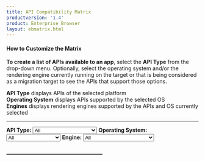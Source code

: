 ```yaml
---
title: API Compatibility Matrix
productversion: '1.4'
product: Enterprise Browser
layout: ebmatrix.html
---
```


#### How to Customize the Matrix
**To create a list of APIs available to an app**, select the **API Type** from the drop-down menu. Optionally, select the operating system and/or the rendering engine currently running on the target or that is being considered as a migration target to see the APIs that support those options. 

**API Type** displays APIs of the selected platform<br>
**Operating System** displays APIs supported by the selected OS<br>
**Engines** displays rendering engines supported by the APIs and OS currently selected 

-----

<div>
	<B>API Type:</B>
	<select id="sel_api_type" onChange="listAPI();">
		<option value="all">All</option>
		<option value="ebapi">Enterprise Browser APIs</option>
		<option value="pb3xapi">PocketBrowser 3.x APIs</option>
		<option value="re2xapi">RhoElements 2.x APIs</option>
	</select>
	<B>Operating System:</B>
	<select id="sel_platform_type" onChange="listAPI();">
		<option value="all">All</option>
		<option value="plat_android">Android</option>
		<option value="plat_wmce">Windows Mobile/CE</option>
	</select>
	<B>Engine:</B>
	<select id="sel_engine_type" onChange="listAPI();">
		<option value="all">All</option>
		<option value="eng_android">Android Stock Webkit</option>
		<option value="eng_ie_wmce">Internet Explorer</option>
		<option value="eng_webkit_wmce">Windows Mobile/CE Webkit</option>
	</select>
	<br><br><table id='tableapilist'></table>
</div>
<style>
		table, th, td {
			border: 1px solid black;
		    border-collapse: collapse;
		}
		th {
		    height: 70px;
		    background-color: #eeeeee;
		    color: black;
		    text-align: center;
		}
		td {
			height: 60px;
			text-align: center;
		}
		table{
			width: 50%
		}
		tr:hover {
			background-color: #eeeeee
		}
</style>
<script type="text/javascript">
		var matrix=[
			{	"apitype":"EnterpriseBrowser API",	"apiname":"<a target='_blank' href='../../api/re2x/apd'>APD	</a>","platform_wmce":"WM/CE",	"platform_android":"Android",	"engine_ie_wmce":"",	"engine_webkit_wmce":"WM/CE Webkit",	"engine_android":"Android Stock Webkit"	},
			{	"apitype":"EnterpriseBrowser API",	"apiname":"<a target='_blank' href='../../api/Application'>Application	</a>","platform_wmce":"WM/CE",	"platform_android":"Android",	"engine_ie_wmce":"",	"engine_webkit_wmce":"WM/CE Webkit",	"engine_android":"Android Stock Webkit"	},
			{	"apitype":"EnterpriseBrowser API",	"apiname":"<a target='_blank' href='../../api/audiocapture'>AudioCapture	</a>","platform_wmce":"WM/CE",	"platform_android":"Android",	"engine_ie_wmce":"",	"engine_webkit_wmce":"WM/CE Webkit",	"engine_android":"Android Stock Webkit"	},
			{	"apitype":"EnterpriseBrowser API",	"apiname":"<a target='_blank' href='../../api/barcode'>Barcode	</a>","platform_wmce":"WM/CE",	"platform_android":"Android",	"engine_ie_wmce":"",	"engine_webkit_wmce":"WM/CE Webkit",	"engine_android":"Android Stock Webkit"	},
			{	"apitype":"EnterpriseBrowser API",	"apiname":"<a target='_blank' href='../../api/battery'>Battery	</a>","platform_wmce":"WM/CE",	"platform_android":"Android",	"engine_ie_wmce":"",	"engine_webkit_wmce":"WM/CE Webkit",	"engine_android":"Android Stock Webkit"	},
			{	"apitype":"EnterpriseBrowser API",	"apiname":"<a target='_blank' href='../../api/camera'>Camera	</a>","platform_wmce":"WM/CE",	"platform_android":"Android",	"engine_ie_wmce":"",	"engine_webkit_wmce":"WM/CE Webkit",	"engine_android":"Android Stock Webkit"	},
			{	"apitype":"EnterpriseBrowser API",	"apiname":"<a target='_blank' href='../../api/cardreader'>CardReader	</a>","platform_wmce":"WM/CE",	"platform_android":"Android",	"engine_ie_wmce":"",	"engine_webkit_wmce":"WM/CE Webkit",	"engine_android":"Android Stock Webkit"	},
			{	"apitype":"EnterpriseBrowser API",	"apiname":"<a target='_blank' href='../../api/Database'>Database	</a>","platform_wmce":"WM/CE",	"platform_android":"Android",	"engine_ie_wmce":"",	"engine_webkit_wmce":"WM/CE Webkit",	"engine_android":"Android Stock Webkit"	},
			{	"apitype":"EnterpriseBrowser API",	"apiname":"<a target='_blank' href='../../api/device'>Device	</a>","platform_wmce":"WM/CE",	"platform_android":"Android",	"engine_ie_wmce":"",	"engine_webkit_wmce":"WM/CE Webkit",	"engine_android":"Android Stock Webkit"	},
			{	"apitype":"EnterpriseBrowser API",	"apiname":"<a target='_blank' href='../../api/EzNFC'>EzNFC	</a>","platform_wmce":"",	"platform_android":"Android",	"engine_ie_wmce":"",	"engine_webkit_wmce":"",	"engine_android":"Android Stock Webkit"	},
			{	"apitype":"EnterpriseBrowser API",	"apiname":"<a target='_blank' href='../../api/File'>File	</a>","platform_wmce":"WM/CE",	"platform_android":"Android",	"engine_ie_wmce":"",	"engine_webkit_wmce":"WM/CE Webkit",	"engine_android":"Android Stock Webkit"	},
			{	"apitype":"EnterpriseBrowser API",	"apiname":"<a target='_blank' href='../../api/Intent'>Intent	</a>","platform_wmce":"WM/CE",	"platform_android":"Android",	"engine_ie_wmce":"",	"engine_webkit_wmce":"WM/CE Webkit",	"engine_android":"Android Stock Webkit"	},
			{	"apitype":"EnterpriseBrowser API",	"apiname":"<a target='_blank' href='../../api/keycapture'>KeyCapture	</a>","platform_wmce":"WM/CE",	"platform_android":"Android",	"engine_ie_wmce":"",	"engine_webkit_wmce":"WM/CE Webkit",	"engine_android":"Android Stock Webkit"	},
			{	"apitype":"EnterpriseBrowser API",	"apiname":"<a target='_blank' href='../../api/keystate'>KeyState	</a>","platform_wmce":"WM/CE",	"platform_android":"",	"engine_ie_wmce":"",	"engine_webkit_wmce":"WM/CE Webkit",	"engine_android":""	},
			{	"apitype":"EnterpriseBrowser API",	"apiname":"<a target='_blank' href='../../api/Log'>Log	</a>","platform_wmce":"WM/CE",	"platform_android":"Android",	"engine_ie_wmce":"",	"engine_webkit_wmce":"WM/CE Webkit",	"engine_android":"Android Stock Webkit"	},
			{	"apitype":"EnterpriseBrowser API",	"apiname":"<a target='_blank' href='../../api/mediaplayer'>MediaPlayer	</a>","platform_wmce":"WM/CE",	"platform_android":"Android",	"engine_ie_wmce":"",	"engine_webkit_wmce":"WM/CE Webkit",	"engine_android":"Android Stock Webkit"	},
			{	"apitype":"EnterpriseBrowser API",	"apiname":"<a target='_blank' href='../../api/NativeMenubar'>NativeMenubar	</a>","platform_wmce":"WM/CE",	"platform_android":"",	"engine_ie_wmce":"",	"engine_webkit_wmce":"WM/CE Webkit",	"engine_android":""	},
			{	"apitype":"EnterpriseBrowser API",	"apiname":"<a target='_blank' href='../../api/NativeTabbar'>NativeTabbar	</a>","platform_wmce":"WM/CE",	"platform_android":"Android",	"engine_ie_wmce":"",	"engine_webkit_wmce":"WM/CE Webkit",	"engine_android":"Android Stock Webkit"	},
			{	"apitype":"EnterpriseBrowser API",	"apiname":"<a target='_blank' href='../../api/NativeToolbar'>NativeToolbar	</a>","platform_wmce":"WM/CE",	"platform_android":"Android",	"engine_ie_wmce":"",	"engine_webkit_wmce":"WM/CE Webkit",	"engine_android":"Android Stock Webkit"	},
			{	"apitype":"EnterpriseBrowser API",	"apiname":"<a target='_blank' href='../../api/Network'>Network	</a>","platform_wmce":"WM/CE",	"platform_android":"Android",	"engine_ie_wmce":"",	"engine_webkit_wmce":"WM/CE Webkit",	"engine_android":"Android Stock Webkit"	},
			{	"apitype":"EnterpriseBrowser API",	"apiname":"<a target='_blank' href='../../api/Notification'>Notification	</a>","platform_wmce":"WM/CE",	"platform_android":"Android",	"engine_ie_wmce":"",	"engine_webkit_wmce":"WM/CE Webkit",	"engine_android":"Android Stock Webkit"	},
			{	"apitype":"EnterpriseBrowser API",	"apiname":"<a target='_blank' href='../../api/printing'>Printer	</a>","platform_wmce":"WM/CE",	"platform_android":"Android",	"engine_ie_wmce":"",	"engine_webkit_wmce":"WM/CE Webkit",	"engine_android":"Android Stock Webkit"	},
			{	"apitype":"EnterpriseBrowser API",	"apiname":"<a target='_blank' href='../../api/printingzebra'>PrinterZebra	</a>","platform_wmce":"WM/CE",	"platform_android":"Android",	"engine_ie_wmce":"",	"engine_webkit_wmce":"WM/CE Webkit",	"engine_android":"Android Stock Webkit"	},
			{	"apitype":"EnterpriseBrowser API",	"apiname":"<a target='_blank' href='../../api/screenorientation'>ScreenOrientation	</a>","platform_wmce":"WM/CE",	"platform_android":"Android",	"engine_ie_wmce":"",	"engine_webkit_wmce":"WM/CE Webkit",	"engine_android":"Android Stock Webkit"	},
			{	"apitype":"EnterpriseBrowser API",	"apiname":"<a target='_blank' href='../../api/sensor'>Sensor	</a>","platform_wmce":"WM/CE",	"platform_android":"Android",	"engine_ie_wmce":"",	"engine_webkit_wmce":"WM/CE Webkit",	"engine_android":"Android Stock Webkit"	},
			{	"apitype":"EnterpriseBrowser API",	"apiname":"<a target='_blank' href='../../api/settingsButton'>SettingsButton	</a>","platform_wmce":"WM/CE",	"platform_android":"Android",	"engine_ie_wmce":"",	"engine_webkit_wmce":"WM/CE Webkit",	"engine_android":"Android Stock Webkit"	},
			{	"apitype":"EnterpriseBrowser API",	"apiname":"<a target='_blank' href='../../api/signalindicators'>SignalIndicators	</a>","platform_wmce":"WM/CE",	"platform_android":"Android",	"engine_ie_wmce":"",	"engine_webkit_wmce":"WM/CE Webkit",	"engine_android":"Android Stock Webkit"	},
			{	"apitype":"EnterpriseBrowser API",	"apiname":"<a target='_blank' href='../../api/signature'>Signature	</a>","platform_wmce":"WM/CE",	"platform_android":"Android",	"engine_ie_wmce":"",	"engine_webkit_wmce":"WM/CE Webkit",	"engine_android":"Android Stock Webkit"	},
			{	"apitype":"EnterpriseBrowser API",	"apiname":"<a target='_blank' href='../../api/Sip'>SIP	</a>","platform_wmce":"",	"platform_android":"Android",	"engine_ie_wmce":"",	"engine_webkit_wmce":"",	"engine_android":"Android Stock Webkit"	},
			{	"apitype":"EnterpriseBrowser API",	"apiname":"<a target='_blank' href='../../api/smartcradle'>SmartCradle	</a>","platform_wmce":"WM/CE",	"platform_android":"Android",	"engine_ie_wmce":"",	"engine_webkit_wmce":"WM/CE Webkit",	"engine_android":"Android Stock Webkit"	},
			{	"apitype":"EnterpriseBrowser API",	"apiname":"<a target='_blank' href='../../api/system'>System	</a>","platform_wmce":"WM/CE",	"platform_android":"Android",	"engine_ie_wmce":"",	"engine_webkit_wmce":"WM/CE Webkit",	"engine_android":"Android Stock Webkit"	},
			{	"apitype":"EnterpriseBrowser API",	"apiname":"<a target='_blank' href='../../api/Timer'>Timer	</a>","platform_wmce":"WM/CE",	"platform_android":"Android",	"engine_ie_wmce":"",	"engine_webkit_wmce":"WM/CE Webkit",	"engine_android":"Android Stock Webkit"	},
			{	"apitype":"EnterpriseBrowser API",	"apiname":"<a target='_blank' href='../../api/webview'>Webview	</a>","platform_wmce":"WM/CE",	"platform_android":"Android",	"engine_ie_wmce":"",	"engine_webkit_wmce":"WM/CE Webkit",	"engine_android":"Android Stock Webkit"	},
			{	"apitype":"RhoElements 2.X API",	"apiname":"<a target='_blank' href='../../api/re2x/addressbar'>AddressBar	</a>","platform_wmce":"WM/CE",	"platform_android":"Android",	"engine_ie_wmce":"",	"engine_webkit_wmce":"WM/CE Webkit",	"engine_android":"Android Stock Webkit"	},
			{	"apitype":"RhoElements 2.X API",	"apiname":"<a target='_blank' href='../../api/re2x/airbeam'>Airbeam	</a>","platform_wmce":"WM/CE",	"platform_android":"",	"engine_ie_wmce":"",	"engine_webkit_wmce":"WM/CE Webkit",	"engine_android":""	},
			{	"apitype":"RhoElements 2.X API",	"apiname":"<a target='_blank' href='../../api/re2x/alarm'>Alarm	</a>","platform_wmce":"WM/CE",	"platform_android":"Android",	"engine_ie_wmce":"",	"engine_webkit_wmce":"WM/CE Webkit",	"engine_android":"Android Stock Webkit"	},
			{	"apitype":"RhoElements 2.X API",	"apiname":"<a target='_blank' href='../../api/re2x/apd'>APD	</a>","platform_wmce":"WM/CE",	"platform_android":"Android",	"engine_ie_wmce":"",	"engine_webkit_wmce":"WM/CE Webkit",	"engine_android":"Android Stock Webkit"	},
			{	"apitype":"RhoElements 2.X API",	"apiname":"<a target='_blank' href='../../api/re2x/application'>Application	</a>","platform_wmce":"WM/CE",	"platform_android":"Android",	"engine_ie_wmce":"",	"engine_webkit_wmce":"WM/CE Webkit",	"engine_android":"Android Stock Webkit"	},
			{	"apitype":"RhoElements 2.X API",	"apiname":"<a target='_blank' href='../../api/re2x/AudioCapture'>AudioCapture	</a>","platform_wmce":"WM/CE",	"platform_android":"Android",	"engine_ie_wmce":"",	"engine_webkit_wmce":"WM/CE Webkit",	"engine_android":"Android Stock Webkit"	},
			{	"apitype":"RhoElements 2.X API",	"apiname":"<a target='_blank' href='../../api/re2x/backbutton'>BackButton	</a>","platform_wmce":"WM/CE",	"platform_android":"Android",	"engine_ie_wmce":"",	"engine_webkit_wmce":"WM/CE Webkit",	"engine_android":"Android Stock Webkit"	},
			{	"apitype":"RhoElements 2.X API",	"apiname":"<a target='_blank' href='../../api/re2x/backlight'>Backlight	</a>","platform_wmce":"WM/CE",	"platform_android":"Android",	"engine_ie_wmce":"",	"engine_webkit_wmce":"WM/CE Webkit",	"engine_android":"Android Stock Webkit"	},
			{	"apitype":"RhoElements 2.X API",	"apiname":"<a target='_blank' href='../../api/re2x/battery'>Battery	</a>","platform_wmce":"WM/CE",	"platform_android":"Android",	"engine_ie_wmce":"",	"engine_webkit_wmce":"WM/CE Webkit",	"engine_android":"Android Stock Webkit"	},
			{	"apitype":"RhoElements 2.X API",	"apiname":"<a target='_blank' href='../../api/re2x/bottomcommandarea'>BottomCommandArea	</a>","platform_wmce":"WM/CE",	"platform_android":"",	"engine_ie_wmce":"",	"engine_webkit_wmce":"WM/CE Webkit",	"engine_android":""	},
			{	"apitype":"RhoElements 2.X API",	"apiname":"<a target='_blank' href='../../api/re2x/cardreader'>CardReader	</a>","platform_wmce":"WM/CE",	"platform_android":"Android",	"engine_ie_wmce":"",	"engine_webkit_wmce":"WM/CE Webkit",	"engine_android":"Android Stock Webkit"	},
			{	"apitype":"RhoElements 2.X API",	"apiname":"<a target='_blank' href='../../api/re2x/comm'>Comm	</a>","platform_wmce":"WM/CE",	"platform_android":"",	"engine_ie_wmce":"",	"engine_webkit_wmce":"WM/CE Webkit",	"engine_android":""	},
			{	"apitype":"RhoElements 2.X API",	"apiname":"<a target='_blank' href='../../api/re2x/toc_decoders'>Decoders	</a>","platform_wmce":"WM/CE",	"platform_android":"Android",	"engine_ie_wmce":"",	"engine_webkit_wmce":"WM/CE Webkit",	"engine_android":"Android Stock Webkit"	},
			{	"apitype":"RhoElements 2.X API",	"apiname":"<a target='_blank' href='../../api/re2x/device'>Device	</a>","platform_wmce":"WM/CE",	"platform_android":"Android",	"engine_ie_wmce":"",	"engine_webkit_wmce":"WM/CE Webkit",	"engine_android":"Android Stock Webkit"	},
			{	"apitype":"RhoElements 2.X API",	"apiname":"<a target='_blank' href='../../api/re2x/EMMLProfile'>EMML Profile	</a>","platform_wmce":"WM/CE",	"platform_android":"Android",	"engine_ie_wmce":"",	"engine_webkit_wmce":"WM/CE Webkit",	"engine_android":"Android Stock Webkit"	},
			{	"apitype":"RhoElements 2.X API",	"apiname":"<a target='_blank' href='../../api/re2x/FileTransfer'>FileTransfer	</a>","platform_wmce":"WM/CE",	"platform_android":"Android",	"engine_ie_wmce":"",	"engine_webkit_wmce":"WM/CE Webkit",	"engine_android":"Android Stock Webkit"	},
			{	"apitype":"RhoElements 2.X API",	"apiname":"<a target='_blank' href='../../api/re2x/forwardbutton'>ForwardButton	</a>","platform_wmce":"WM/CE",	"platform_android":"Android",	"engine_ie_wmce":"",	"engine_webkit_wmce":"WM/CE Webkit",	"engine_android":"Android Stock Webkit"	},
			{	"apitype":"RhoElements 2.X API",	"apiname":"<a target='_blank' href='../../api/re2x/generic'>Generic	</a>","platform_wmce":"WM/CE",	"platform_android":"Android",	"engine_ie_wmce":"",	"engine_webkit_wmce":"WM/CE Webkit",	"engine_android":"Android Stock Webkit"	},
			{	"apitype":"RhoElements 2.X API",	"apiname":"<a target='_blank' href='../../api/re2x/Gesture'>Gesture	</a>","platform_wmce":"WM/CE",	"platform_android":"Android",	"engine_ie_wmce":"",	"engine_webkit_wmce":"WM/CE Webkit",	"engine_android":"Android Stock Webkit"	},
			{	"apitype":"RhoElements 2.X API",	"apiname":"<a target='_blank' href='../../api/re2x/gobutton'>GoButton	</a>","platform_wmce":"WM/CE",	"platform_android":"Android",	"engine_ie_wmce":"",	"engine_webkit_wmce":"WM/CE Webkit",	"engine_android":"Android Stock Webkit"	},
			{	"apitype":"RhoElements 2.X API",	"apiname":"<a target='_blank' href='../../api/re2x/History'>History	</a>","platform_wmce":"WM/CE",	"platform_android":"Android",	"engine_ie_wmce":"",	"engine_webkit_wmce":"WM/CE Webkit",	"engine_android":"Android Stock Webkit"	},
			{	"apitype":"RhoElements 2.X API",	"apiname":"<a target='_blank' href='../../api/re2x/HomeButton'>HomeButton	</a>","platform_wmce":"WM/CE",	"platform_android":"Android",	"engine_ie_wmce":"",	"engine_webkit_wmce":"WM/CE Webkit",	"engine_android":"Android Stock Webkit"	},
			{	"apitype":"RhoElements 2.X API",	"apiname":"<a target='_blank' href='../../api/re2x/hourglass'>Hourglass	</a>","platform_wmce":"WM/CE",	"platform_android":"Android",	"engine_ie_wmce":"",	"engine_webkit_wmce":"WM/CE Webkit",	"engine_android":"Android Stock Webkit"	},
			{	"apitype":"RhoElements 2.X API",	"apiname":"<a target='_blank' href='../../api/re2x/imager'>Imager	</a>","platform_wmce":"WM/CE",	"platform_android":"Android",	"engine_ie_wmce":"",	"engine_webkit_wmce":"WM/CE Webkit",	"engine_android":"Android Stock Webkit"	},
			{	"apitype":"RhoElements 2.X API",	"apiname":"<a target='_blank' href='../../api/re2x/keycapture'>KeyCapture	</a>","platform_wmce":"WM/CE",	"platform_android":"Android",	"engine_ie_wmce":"",	"engine_webkit_wmce":"WM/CE Webkit",	"engine_android":"Android Stock Webkit"	},
			{	"apitype":"RhoElements 2.X API",	"apiname":"<a target='_blank' href='../../api/re2x/Keylight'>KeyLight	</a>","platform_wmce":"WM/CE",	"platform_android":"",	"engine_ie_wmce":"",	"engine_webkit_wmce":"WM/CE Webkit",	"engine_android":""	},
			{	"apitype":"RhoElements 2.X API",	"apiname":"<a target='_blank' href='../../api/re2x/keystate'>KeyState	</a>","platform_wmce":"WM/CE",	"platform_android":"",	"engine_ie_wmce":"",	"engine_webkit_wmce":"WM/CE Webkit",	"engine_android":""	},
			{	"apitype":"RhoElements 2.X API",	"apiname":"<a target='_blank' href='../../api/re2x/mediaPlayer'>MediaPlayer	</a>","platform_wmce":"WM/CE",	"platform_android":"Android",	"engine_ie_wmce":"",	"engine_webkit_wmce":"WM/CE Webkit",	"engine_android":"Android Stock Webkit"	},
			{	"apitype":"RhoElements 2.X API",	"apiname":"<a target='_blank' href='../../api/re2x/memory'>Memory	</a>","platform_wmce":"WM/CE",	"platform_android":"",	"engine_ie_wmce":"",	"engine_webkit_wmce":"WM/CE Webkit",	"engine_android":""	},
			{	"apitype":"RhoElements 2.X API",	"apiname":"<a target='_blank' href='../../api/re2x/minimizebutton'>MinimizeButton	</a>","platform_wmce":"WM/CE",	"platform_android":"Android",	"engine_ie_wmce":"",	"engine_webkit_wmce":"WM/CE Webkit",	"engine_android":"Android Stock Webkit"	},
			{	"apitype":"RhoElements 2.X API",	"apiname":"<a target='_blank' href='../../api/re2x/network'>Network	</a>","platform_wmce":"WM/CE",	"platform_android":"Android",	"engine_ie_wmce":"",	"engine_webkit_wmce":"WM/CE Webkit",	"engine_android":"Android Stock Webkit"	},
			{	"apitype":"RhoElements 2.X API",	"apiname":"<a target='_blank' href='../../api/re2x/notification'>Notification	</a>","platform_wmce":"WM/CE",	"platform_android":"Android",	"engine_ie_wmce":"",	"engine_webkit_wmce":"WM/CE Webkit",	"engine_android":"Android Stock Webkit"	},
			{	"apitype":"RhoElements 2.X API",	"apiname":"<a target='_blank' href='../../api/re2x/odax'>ODAX	</a>","platform_wmce":"WM/CE",	"platform_android":"",	"engine_ie_wmce":"",	"engine_webkit_wmce":"WM/CE Webkit",	"engine_android":""	},
			{	"apitype":"RhoElements 2.X API",	"apiname":"<a target='_blank' href='../../api/re2x/poweron'>PowerOn	</a>","platform_wmce":"WM/CE",	"platform_android":"",	"engine_ie_wmce":"",	"engine_webkit_wmce":"WM/CE Webkit",	"engine_android":""	},
			{	"apitype":"RhoElements 2.X API",	"apiname":"<a target='_blank' href='../../api/re2x/push'>Push	</a>","platform_wmce":"WM/CE",	"platform_android":"Android",	"engine_ie_wmce":"",	"engine_webkit_wmce":"WM/CE Webkit",	"engine_android":"Android Stock Webkit"	},
			{	"apitype":"RhoElements 2.X API",	"apiname":"<a target='_blank' href='../../api/re2x/quitbutton'>Quit Button	</a>","platform_wmce":"WM/CE",	"platform_android":"Android",	"engine_ie_wmce":"",	"engine_webkit_wmce":"WM/CE Webkit",	"engine_android":"Android Stock Webkit"	},
			{	"apitype":"RhoElements 2.X API",	"apiname":"<a target='_blank' href='../../api/re2x/RawSensor'>RawSensor	</a>","platform_wmce":"WM/CE",	"platform_android":"Android",	"engine_ie_wmce":"",	"engine_webkit_wmce":"WM/CE Webkit",	"engine_android":"Android Stock Webkit"	},
			{	"apitype":"RhoElements 2.X API",	"apiname":"<a target='_blank' href='../../api/re2x/reboot'>Reboot	</a>","platform_wmce":"WM/CE",	"platform_android":"",	"engine_ie_wmce":"",	"engine_webkit_wmce":"WM/CE Webkit",	"engine_android":""	},
			{	"apitype":"RhoElements 2.X API",	"apiname":"<a target='_blank' href='../../api/re2x/registry'>Registry	</a>","platform_wmce":"WM/CE",	"platform_android":"",	"engine_ie_wmce":"",	"engine_webkit_wmce":"WM/CE Webkit",	"engine_android":""	},
			{	"apitype":"RhoElements 2.X API",	"apiname":"<a target='_blank' href='../../api/re2x/reloadbutton'>Reload Button	</a>","platform_wmce":"WM/CE",	"platform_android":"Android",	"engine_ie_wmce":"",	"engine_webkit_wmce":"WM/CE Webkit",	"engine_android":"Android Stock Webkit"	},
			{	"apitype":"RhoElements 2.X API",	"apiname":"<a target='_blank' href='../../api/re2x/rfid'>RFID	</a>","platform_wmce":"WM/CE",	"platform_android":"",	"engine_ie_wmce":"",	"engine_webkit_wmce":"WM/CE Webkit",	"engine_android":""	},
			{	"apitype":"RhoElements 2.X API",	"apiname":"<a target='_blank' href='../../api/re2x/RSM'>RSM	</a>","platform_wmce":"WM/CE",	"platform_android":"",	"engine_ie_wmce":"",	"engine_webkit_wmce":"WM/CE Webkit",	"engine_android":""	},
			{	"apitype":"RhoElements 2.X API",	"apiname":"<a target='_blank' href='../../api/re2x/scanner'>Scanner	</a>","platform_wmce":"WM/CE",	"platform_android":"Android",	"engine_ie_wmce":"",	"engine_webkit_wmce":"WM/CE Webkit",	"engine_android":"Android Stock Webkit"	},
			{	"apitype":"RhoElements 2.X API",	"apiname":"<a target='_blank' href='../../api/re2x/screenorientation'>ScreenOrientation	</a>","platform_wmce":"WM/CE",	"platform_android":"Android",	"engine_ie_wmce":"",	"engine_webkit_wmce":"WM/CE Webkit",	"engine_android":"Android Stock Webkit"	},
			{	"apitype":"RhoElements 2.X API",	"apiname":"<a target='_blank' href='../../api/re2x/signal'>Signal	</a>","platform_wmce":"WM/CE",	"platform_android":"Android",	"engine_ie_wmce":"",	"engine_webkit_wmce":"WM/CE Webkit",	"engine_android":"Android Stock Webkit"	},
			{	"apitype":"RhoElements 2.X API",	"apiname":"<a target='_blank' href='../../api/re2x/SignatureCapture'>SignatureCapture	</a>","platform_wmce":"WM/CE",	"platform_android":"Android",	"engine_ie_wmce":"",	"engine_webkit_wmce":"WM/CE Webkit",	"engine_android":"Android Stock Webkit"	},
			{	"apitype":"RhoElements 2.X API",	"apiname":"<a target='_blank' href='../../api/re2x/sip'>SIP	</a>","platform_wmce":"WM/CE",	"platform_android":"",	"engine_ie_wmce":"",	"engine_webkit_wmce":"WM/CE Webkit",	"engine_android":""	},
			{	"apitype":"RhoElements 2.X API",	"apiname":"<a target='_blank' href='../../api/re2x/sipbutton'>SIPButton	</a>","platform_wmce":"WM/CE",	"platform_android":"Android",	"engine_ie_wmce":"",	"engine_webkit_wmce":"WM/CE Webkit",	"engine_android":"Android Stock Webkit"	},
			{	"apitype":"RhoElements 2.X API",	"apiname":"<a target='_blank' href='../../api/re2x/stopbutton'>StopButton	</a>","platform_wmce":"WM/CE",	"platform_android":"Android",	"engine_ie_wmce":"",	"engine_webkit_wmce":"WM/CE Webkit",	"engine_android":"Android Stock Webkit"	},
			{	"apitype":"RhoElements 2.X API",	"apiname":"<a target='_blank' href='../../api/re2x/stylus'>Stylus	</a>","platform_wmce":"WM/CE",	"platform_android":"Android",	"engine_ie_wmce":"",	"engine_webkit_wmce":"WM/CE Webkit",	"engine_android":"Android Stock Webkit"	},
			{	"apitype":"RhoElements 2.X API",	"apiname":"<a target='_blank' href='../../api/re2x/systemTime'>SystemTime	</a>","platform_wmce":"WM/CE",	"platform_android":"",	"engine_ie_wmce":"",	"engine_webkit_wmce":"WM/CE Webkit",	"engine_android":""	},
			{	"apitype":"RhoElements 2.X API",	"apiname":"<a target='_blank' href='../../api/re2x/timer'>Timer	</a>","platform_wmce":"WM/CE",	"platform_android":"Android",	"engine_ie_wmce":"",	"engine_webkit_wmce":"WM/CE Webkit",	"engine_android":"Android Stock Webkit"	},
			{	"apitype":"RhoElements 2.X API",	"apiname":"<a target='_blank' href='../../api/re2x/topcommandarea'>TopCommandArea	</a>","platform_wmce":"WM/CE",	"platform_android":"",	"engine_ie_wmce":"",	"engine_webkit_wmce":"WM/CE Webkit",	"engine_android":""	},
			{	"apitype":"RhoElements 2.X API",	"apiname":"<a target='_blank' href='../../api/re2x/VideoCapture'>VideoCapture	</a>","platform_wmce":"WM/CE",	"platform_android":"Android",	"engine_ie_wmce":"",	"engine_webkit_wmce":"WM/CE Webkit",	"engine_android":"Android Stock Webkit"	},
			{	"apitype":"RhoElements 2.X API",	"apiname":"<a target='_blank' href='../../api/re2x/volume'>Volume	</a>","platform_wmce":"WM/CE",	"platform_android":"Android",	"engine_ie_wmce":"",	"engine_webkit_wmce":"WM/CE Webkit",	"engine_android":"Android Stock Webkit"	},
			{	"apitype":"RhoElements 2.X API",	"apiname":"<a target='_blank' href='../../api/re2x/wake'>Wake	</a>","platform_wmce":"",	"platform_android":"Android",	"engine_ie_wmce":"",	"engine_webkit_wmce":"",	"engine_android":"Android Stock Webkit"	},
			{	"apitype":"RhoElements 2.X API",	"apiname":"<a target='_blank' href='../../api/re2x/zoom'>Zoom	</a>","platform_wmce":"WM/CE",	"platform_android":"Android",	"engine_ie_wmce":"",	"engine_webkit_wmce":"WM/CE Webkit",	"engine_android":"Android Stock Webkit"	},
			{	"apitype":"RhoElements 2.X API",	"apiname":"<a target='_blank' href='../../api/re2x/zoomTextButton'>ZoomTextButton	</a>","platform_wmce":"WM/CE",	"platform_android":"Android",	"engine_ie_wmce":"",	"engine_webkit_wmce":"WM/CE Webkit",	"engine_android":"Android Stock Webkit"	},
			{	"apitype":"PocketBrowser 3.X API",	"apiname":"<a target='_blank' href='../../api/pb3x/addressbar'>AddressBar	</a>","platform_wmce":"WM/CE",	"platform_android":"Android",	"engine_ie_wmce":"Internet Explorer",	"engine_webkit_wmce":"WM/CE Webkit",	"engine_android":"Android Stock Webkit"	},
			{	"apitype":"PocketBrowser 3.X API",	"apiname":"<a target='_blank' href='../../api/pb3x/toc_airbeam'>Airbeam Smart	</a>","platform_wmce":"WM/CE",	"platform_android":"",	"engine_ie_wmce":"Internet Explorer",	"engine_webkit_wmce":"WM/CE Webkit",	"engine_android":""	},
			{	"apitype":"PocketBrowser 3.X API",	"apiname":"<a target='_blank' href='../../api/pb3x/alarm'>Alarm	</a>","platform_wmce":"WM/CE",	"platform_android":"Android",	"engine_ie_wmce":"Internet Explorer",	"engine_webkit_wmce":"WM/CE Webkit",	"engine_android":"Android Stock Webkit"	},
			{	"apitype":"PocketBrowser 3.X API",	"apiname":"<a target='_blank' href='../../api/pb3x/toc_apd'>APD	</a>","platform_wmce":"WM/CE",	"platform_android":"Android",	"engine_ie_wmce":"Internet Explorer",	"engine_webkit_wmce":"WM/CE Webkit",	"engine_android":"Android Stock Webkit"	},
			{	"apitype":"PocketBrowser 3.X API",	"apiname":"<a target='_blank' href='../../api/pb3x/application'>Application	</a>","platform_wmce":"WM/CE",	"platform_android":"Android",	"engine_ie_wmce":"Internet Explorer",	"engine_webkit_wmce":"WM/CE Webkit",	"engine_android":"Android Stock Webkit"	},
			{	"apitype":"PocketBrowser 3.X API",	"apiname":"<a target='_blank' href='../../api/pb3x/backbutton'>BackButton	</a>","platform_wmce":"WM/CE",	"platform_android":"Android",	"engine_ie_wmce":"Internet Explorer",	"engine_webkit_wmce":"WM/CE Webkit",	"engine_android":"Android Stock Webkit"	},
			{	"apitype":"PocketBrowser 3.X API",	"apiname":"<a target='_blank' href='../../api/pb3x/backlight'>Backlight	</a>","platform_wmce":"WM/CE",	"platform_android":"Android",	"engine_ie_wmce":"Internet Explorer",	"engine_webkit_wmce":"WM/CE Webkit",	"engine_android":"Android Stock Webkit"	},
			{	"apitype":"PocketBrowser 3.X API",	"apiname":"<a target='_blank' href='../../api/pb3x/battery'>Battery	</a>","platform_wmce":"WM/CE",	"platform_android":"Android",	"engine_ie_wmce":"Internet Explorer",	"engine_webkit_wmce":"WM/CE Webkit",	"engine_android":"Android Stock Webkit"	},
			{	"apitype":"PocketBrowser 3.X API",	"apiname":"<a target='_blank' href='../../api/pb3x/bottomcommandarea'>BottomCommandArea	</a>","platform_wmce":"WM/CE",	"platform_android":"",	"engine_ie_wmce":"Internet Explorer",	"engine_webkit_wmce":"WM/CE Webkit",	"engine_android":""	},
			{	"apitype":"PocketBrowser 3.X API",	"apiname":"<a target='_blank' href='../../api/pb3x/cardreader'>CardReader	</a>","platform_wmce":"WM/CE",	"platform_android":"Android",	"engine_ie_wmce":"Internet Explorer",	"engine_webkit_wmce":"WM/CE Webkit",	"engine_android":"Android Stock Webkit"	},
			{	"apitype":"PocketBrowser 3.X API",	"apiname":"<a target='_blank' href='../../api/pb3x/comm'>Comm	</a>","platform_wmce":"WM/CE",	"platform_android":"",	"engine_ie_wmce":"Internet Explorer",	"engine_webkit_wmce":"WM/CE Webkit",	"engine_android":""	},
			{	"apitype":"PocketBrowser 3.X API",	"apiname":"<a target='_blank' href='../../api/pb3x/decoders'>Decoders	</a>","platform_wmce":"WM/CE",	"platform_android":"Android",	"engine_ie_wmce":"Internet Explorer",	"engine_webkit_wmce":"WM/CE Webkit",	"engine_android":"Android Stock Webkit"	},
			{	"apitype":"PocketBrowser 3.X API",	"apiname":"<a target='_blank' href='../../api/pb3x/device'>Device	</a>","platform_wmce":"WM/CE",	"platform_android":"",	"engine_ie_wmce":"Internet Explorer",	"engine_webkit_wmce":"WM/CE Webkit",	"engine_android":""	},
			{	"apitype":"PocketBrowser 3.X API",	"apiname":"<a target='_blank' href='../../api/pb3x/emmlprofile'>EMMLProfile	</a>","platform_wmce":"WM/CE",	"platform_android":"Android",	"engine_ie_wmce":"Internet Explorer",	"engine_webkit_wmce":"WM/CE Webkit",	"engine_android":"Android Stock Webkit"	},
			{	"apitype":"PocketBrowser 3.X API",	"apiname":"<a target='_blank' href='../../api/pb3x/filetransfer'>FileTransfer	</a>","platform_wmce":"WM/CE",	"platform_android":"Android",	"engine_ie_wmce":"Internet Explorer",	"engine_webkit_wmce":"WM/CE Webkit",	"engine_android":"Android Stock Webkit"	},
			{	"apitype":"PocketBrowser 3.X API",	"apiname":"<a target='_blank' href='../../api/pb3x/forwardbutton'>ForwardButton	</a>","platform_wmce":"WM/CE",	"platform_android":"Android",	"engine_ie_wmce":"Internet Explorer",	"engine_webkit_wmce":"WM/CE Webkit",	"engine_android":"Android Stock Webkit"	},
			{	"apitype":"PocketBrowser 3.X API",	"apiname":"<a target='_blank' href='../../api/pb3x/toc_generic'>Generic	</a>","platform_wmce":"WM/CE",	"platform_android":"Android",	"engine_ie_wmce":"Internet Explorer",	"engine_webkit_wmce":"WM/CE Webkit",	"engine_android":"Android Stock Webkit"	},
			{	"apitype":"PocketBrowser 3.X API",	"apiname":"<a target='_blank' href='../../api/pb3x/gesture'>Gesture	</a>","platform_wmce":"WM/CE",	"platform_android":"Android",	"engine_ie_wmce":"Internet Explorer",	"engine_webkit_wmce":"WM/CE Webkit",	"engine_android":"Android Stock Webkit"	},
			{	"apitype":"PocketBrowser 3.X API",	"apiname":"<a target='_blank' href='../../api/pb3x/gobutton'>GoButton	</a>","platform_wmce":"WM/CE",	"platform_android":"Android",	"engine_ie_wmce":"Internet Explorer",	"engine_webkit_wmce":"WM/CE Webkit",	"engine_android":"Android Stock Webkit"	},
			{	"apitype":"PocketBrowser 3.X API",	"apiname":"<a target='_blank' href='../../api/pb3x/historyback'>HistoryBack	</a>","platform_wmce":"WM/CE",	"platform_android":"Android",	"engine_ie_wmce":"Internet Explorer",	"engine_webkit_wmce":"WM/CE Webkit",	"engine_android":"Android Stock Webkit"	},
			{	"apitype":"PocketBrowser 3.X API",	"apiname":"<a target='_blank' href='../../api/pb3x/homebutton'>HomeButton	</a>","platform_wmce":"WM/CE",	"platform_android":"Android",	"engine_ie_wmce":"Internet Explorer",	"engine_webkit_wmce":"WM/CE Webkit",	"engine_android":"Android Stock Webkit"	},
			{	"apitype":"PocketBrowser 3.X API",	"apiname":"<a target='_blank' href='../../api/pb3x/hourglass'>Hourglass	</a>","platform_wmce":"WM/CE",	"platform_android":"Android",	"engine_ie_wmce":"Internet Explorer",	"engine_webkit_wmce":"WM/CE Webkit",	"engine_android":"Android Stock Webkit"	},
			{	"apitype":"PocketBrowser 3.X API",	"apiname":"<a target='_blank' href='../../api/pb3x/imager'>Imager	</a>","platform_wmce":"WM/CE",	"platform_android":"Android",	"engine_ie_wmce":"Internet Explorer",	"engine_webkit_wmce":"WM/CE Webkit",	"engine_android":"Android Stock Webkit"	},
			{	"apitype":"PocketBrowser 3.X API",	"apiname":"<a target='_blank' href='../../api/pb3x/keycapture'>KeyCapture	</a>","platform_wmce":"WM/CE",	"platform_android":"Android",	"engine_ie_wmce":"Internet Explorer",	"engine_webkit_wmce":"WM/CE Webkit",	"engine_android":"Android Stock Webkit"	},
			{	"apitype":"PocketBrowser 3.X API",	"apiname":"<a target='_blank' href='../../api/pb3x/keylight'>KeyLight	</a>","platform_wmce":"WM/CE",	"platform_android":"",	"engine_ie_wmce":"Internet Explorer",	"engine_webkit_wmce":"WM/CE Webkit",	"engine_android":""	},
			{	"apitype":"PocketBrowser 3.X API",	"apiname":"<a target='_blank' href='../../api/pb3x/keystate'>KeyState	</a>","platform_wmce":"WM/CE",	"platform_android":"",	"engine_ie_wmce":"Internet Explorer",	"engine_webkit_wmce":"WM/CE Webkit",	"engine_android":""	},
			{	"apitype":"PocketBrowser 3.X API",	"apiname":"<a target='_blank' href='../../api/pb3x/toc_microflash'>Microflash ActiveX Object	</a>","platform_wmce":"WM/CE",	"platform_android":"",	"engine_ie_wmce":"Internet Explorer",	"engine_webkit_wmce":"WM/CE Webkit",	"engine_android":""	},
			{	"apitype":"PocketBrowser 3.X API",	"apiname":"<a target='_blank' href='../../api/pb3x/minimizebutton'>MinimizeButton	</a>","platform_wmce":"WM/CE",	"platform_android":"Android",	"engine_ie_wmce":"Internet Explorer",	"engine_webkit_wmce":"WM/CE Webkit",	"engine_android":"Android Stock Webkit"	},
			{	"apitype":"PocketBrowser 3.X API",	"apiname":"<a target='_blank' href='../../api/pb3x/notification'>Notification	</a>","platform_wmce":"WM/CE",	"platform_android":"Android",	"engine_ie_wmce":"Internet Explorer",	"engine_webkit_wmce":"WM/CE Webkit",	"engine_android":"Android Stock Webkit"	},
			{	"apitype":"PocketBrowser 3.X API",	"apiname":"<a target='_blank' href='../../api/pb3x/toc_odax'>ODAX	</a>","platform_wmce":"WM/CE",	"platform_android":"",	"engine_ie_wmce":"Internet Explorer",	"engine_webkit_wmce":"WM/CE Webkit",	"engine_android":""	},
			{	"apitype":"PocketBrowser 3.X API",	"apiname":"<a target='_blank' href='../../api/pb3x/poweron'>PowerOn	</a>","platform_wmce":"WM/CE",	"platform_android":"",	"engine_ie_wmce":"Internet Explorer",	"engine_webkit_wmce":"WM/CE Webkit",	"engine_android":""	},
			{	"apitype":"PocketBrowser 3.X API",	"apiname":"<a target='_blank' href='../../api/pb3x/push'>Push	</a>","platform_wmce":"WM/CE",	"platform_android":"Android",	"engine_ie_wmce":"Internet Explorer",	"engine_webkit_wmce":"WM/CE Webkit",	"engine_android":"Android Stock Webkit"	},
			{	"apitype":"PocketBrowser 3.X API",	"apiname":"<a target='_blank' href='../../api/pb3x/quitbutton'>QuitButton	</a>","platform_wmce":"WM/CE",	"platform_android":"Android",	"engine_ie_wmce":"Internet Explorer",	"engine_webkit_wmce":"WM/CE Webkit",	"engine_android":"Android Stock Webkit"	},
			{	"apitype":"PocketBrowser 3.X API",	"apiname":"<a target='_blank' href='../../api/pb3x/reboot'>Reboot	</a>","platform_wmce":"WM/CE",	"platform_android":"",	"engine_ie_wmce":"Internet Explorer",	"engine_webkit_wmce":"WM/CE Webkit",	"engine_android":""	},
			{	"apitype":"PocketBrowser 3.X API",	"apiname":"<a target='_blank' href='../../api/pb3x/registry'>Registry	</a>","platform_wmce":"WM/CE",	"platform_android":"",	"engine_ie_wmce":"Internet Explorer",	"engine_webkit_wmce":"WM/CE Webkit",	"engine_android":""	},
			{	"apitype":"PocketBrowser 3.X API",	"apiname":"<a target='_blank' href='../../api/pb3x/reloadbutton'>ReloadButton	</a>","platform_wmce":"WM/CE",	"platform_android":"Android",	"engine_ie_wmce":"Internet Explorer",	"engine_webkit_wmce":"WM/CE Webkit",	"engine_android":"Android Stock Webkit"	},
			{	"apitype":"PocketBrowser 3.X API",	"apiname":"<a target='_blank' href='../../api/pb3x/rsm'>RSM	</a>","platform_wmce":"WM/CE",	"platform_android":"",	"engine_ie_wmce":"Internet Explorer",	"engine_webkit_wmce":"WM/CE Webkit",	"engine_android":""	},
			{	"apitype":"PocketBrowser 3.X API",	"apiname":"<a target='_blank' href='../../api/pb3x/scanner'>Scanner	</a>","platform_wmce":"WM/CE",	"platform_android":"Android",	"engine_ie_wmce":"Internet Explorer",	"engine_webkit_wmce":"WM/CE Webkit",	"engine_android":"Android Stock Webkit"	},
			{	"apitype":"PocketBrowser 3.X API",	"apiname":"<a target='_blank' href='../../api/pb3x/screenorientation'>ScreenOrientation	</a>","platform_wmce":"WM/CE",	"platform_android":"Android",	"engine_ie_wmce":"Internet Explorer",	"engine_webkit_wmce":"WM/CE Webkit",	"engine_android":"Android Stock Webkit"	},
			{	"apitype":"PocketBrowser 3.X API",	"apiname":"<a target='_blank' href='../../api/pb3x/signal'>Signal	</a>","platform_wmce":"WM/CE",	"platform_android":"Android",	"engine_ie_wmce":"Internet Explorer",	"engine_webkit_wmce":"WM/CE Webkit",	"engine_android":"Android Stock Webkit"	},
			{	"apitype":"PocketBrowser 3.X API",	"apiname":"<a target='_blank' href='../../api/pb3x/signaturecapture'>SignatureCapture	</a>","platform_wmce":"WM/CE",	"platform_android":"Android",	"engine_ie_wmce":"Internet Explorer",	"engine_webkit_wmce":"WM/CE Webkit",	"engine_android":"Android Stock Webkit"	},
			{	"apitype":"PocketBrowser 3.X API",	"apiname":"<a target='_blank' href='../../api/pb3x/sip'>SIP	</a>","platform_wmce":"WM/CE",	"platform_android":"",	"engine_ie_wmce":"Internet Explorer",	"engine_webkit_wmce":"WM/CE Webkit",	"engine_android":""	},
			{	"apitype":"PocketBrowser 3.X API",	"apiname":"<a target='_blank' href='../../api/pb3x/sipbutton'>SIPButton	</a>","platform_wmce":"WM/CE",	"platform_android":"Android",	"engine_ie_wmce":"Internet Explorer",	"engine_webkit_wmce":"WM/CE Webkit",	"engine_android":"Android Stock Webkit"	},
			{	"apitype":"PocketBrowser 3.X API",	"apiname":"<a target='_blank' href='../../api/pb3x/sntp'>SNTP	</a>","platform_wmce":"WM/CE",	"platform_android":"",	"engine_ie_wmce":"Internet Explorer",	"engine_webkit_wmce":"WM/CE Webkit",	"engine_android":""	},
			{	"apitype":"PocketBrowser 3.X API",	"apiname":"<a target='_blank' href='../../api/pb3x/stopbutton'>StopButton	</a>","platform_wmce":"WM/CE",	"platform_android":"Android",	"engine_ie_wmce":"Internet Explorer",	"engine_webkit_wmce":"WM/CE Webkit",	"engine_android":"Android Stock Webkit"	},
			{	"apitype":"PocketBrowser 3.X API",	"apiname":"<a target='_blank' href='../../api/pb3x/stylus'>Stylus	</a>","platform_wmce":"WM/CE",	"platform_android":"Android",	"engine_ie_wmce":"Internet Explorer",	"engine_webkit_wmce":"WM/CE Webkit",	"engine_android":"Android Stock Webkit"	},
			{	"apitype":"PocketBrowser 3.X API",	"apiname":"<a target='_blank' href='../../api/pb3x/textsize'>TextSize	</a>","platform_wmce":"WM/CE",	"platform_android":"Android",	"engine_ie_wmce":"Internet Explorer",	"engine_webkit_wmce":"WM/CE Webkit",	"engine_android":"Android Stock Webkit"	},
			{	"apitype":"PocketBrowser 3.X API",	"apiname":"<a target='_blank' href='../../api/pb3x/timer'>Timer	</a>","platform_wmce":"WM/CE",	"platform_android":"Android",	"engine_ie_wmce":"Internet Explorer",	"engine_webkit_wmce":"WM/CE Webkit",	"engine_android":"Android Stock Webkit"	},
			{	"apitype":"PocketBrowser 3.X API",	"apiname":"<a target='_blank' href='../../api/pb3x/topcommandarea'>TopCommandArea	</a>","platform_wmce":"WM/CE",	"platform_android":"",	"engine_ie_wmce":"Internet Explorer",	"engine_webkit_wmce":"WM/CE Webkit",	"engine_android":""	},
			{	"apitype":"PocketBrowser 3.X API",	"apiname":"<a target='_blank' href='../../api/pb3x/volume'>Volume	</a>","platform_wmce":"WM/CE",	"platform_android":"Android",	"engine_ie_wmce":"Internet Explorer",	"engine_webkit_wmce":"WM/CE Webkit",	"engine_android":"Android Stock Webkit"	},
			{	"apitype":"PocketBrowser 3.X API",	"apiname":"<a target='_blank' href='../../api/pb3x/zoomtextbutton'>ZoomTextButton	</a>","platform_wmce":"WM/CE",	"platform_android":"Android",	"engine_ie_wmce":"Internet Explorer",	"engine_webkit_wmce":"WM/CE Webkit",	"engine_android":"Android Stock Webkit"	}
		];
		var select_apitype="all";
		var select_platform_type="all";
		var select_engine_type="all";

	    function getPlatformData(index){
		var returnData = "";
		var is_platform_wmce = false;
		if(matrix[index].platform_wmce != ""){
			returnData = matrix[index].platform_wmce;
			is_platform_wmce = true;
		}

		if(matrix[index].platform_android != ""){
			if(is_platform_wmce == true)
				returnData += "<br>" + matrix[index].platform_android;
			else
				returnData += matrix[index].platform_android;
		}
		return returnData;	    		
	    }

	    function getEngineData(index){
		var returnData = "";
		var is_engine_ie_wmce = false;
		var is_engine_webkit_wmce = false;

		if(matrix[index].engine_ie_wmce != ""){
			returnData = matrix[index].engine_ie_wmce;
			is_engine_ie_wmce = true;
		}

		if(matrix[index].engine_webkit_wmce != ""){
			if(is_engine_ie_wmce == true)
				returnData += "<br>" + matrix[index].engine_webkit_wmce;
			else
				returnData += matrix[index].engine_webkit_wmce;
			is_engine_webkit_wmce = true;
		}

		if(matrix[index].engine_android != ""){
			if((is_engine_ie_wmce == true) || (is_engine_webkit_wmce == true))
				returnData += "<br>" + matrix[index].engine_android;
			else
				returnData += matrix[index].engine_android;
		}

		return returnData;
	    }

	    function getAPIType(argument){
		if(argument == "all")
			return "all";
		else if(argument == "ebapi")
			return "EnterpriseBrowser API";
		else if(argument == "re2xapi")
			return "RhoElements 2.X API";
		else if(argument == "pb3xapi")
			return "PocketBrowser 3.X API";
	    }

	    function getPlatformType(argument){
		if(argument == "all")
			return "all";
		else if(argument == "plat_wmce")
			return "WM/CE";
		else if(argument == "plat_android")
			return "Android";
	    }

	    function getEngineType(argument){
		if(argument == "all")
			return "all";
		else if(argument == "eng_ie_wmce")
			return "Internet Explorer";
		else if(argument == "eng_webkit_wmce")
			return "WM/CE Webkit";
		else if(argument == "eng_android")
			return "Android Stock Webkit";
	    }

	    function listAPI(){
		var opt_api_type_value = document.getElementById('sel_api_type').value;
		var opt_platform_type_value = document.getElementById('sel_platform_type').value;
		var opt_engine_type_value = document.getElementById('sel_engine_type').value;

		select_apitype = getAPIType(opt_api_type_value);
			select_platform_type = getPlatformType(opt_platform_type_value);
			select_engine_type = getEngineType(opt_engine_type_value);

			if( (select_apitype=="all") && (select_platform_type=="all") && (select_engine_type=="all") ){
			var tableData = document.getElementById('tableapilist');
			tableData.innerHTML = "<tr><th>API Type</th><th>API Name</th><th>Operating System(s)</th><th>Supported Web Views</th></tr>";
			for(var index = 0 ; index < matrix.length ; index++){
				var platformData = getPlatformData(index);
				var engineData = getEngineData(index);
				tableData.innerHTML += "<tr><td>" + matrix[index].apitype + "</td><td>" + matrix[index].apiname + "</td><td>" + platformData + "</td><td>" + engineData + "</td></tr>";
			}
		}
		else
		{	    	
			var tableData = document.getElementById('tableapilist');
			tableData.innerHTML = "<tr><th>API Type</th><th>API Name</th><th>Operating System(s)</th><th>Supported Web Views</th></tr>";

			for(var index = 0 ; index < matrix.length ; index++){
				var check_apitype = (((select_apitype == matrix[index].apitype) || (select_apitype=="all")) ? true : false);
				var check_platform_type = (((((select_platform_type == matrix[index].platform_wmce) || (select_platform_type == matrix[index].platform_android)) ? true : false ) || (select_platform_type=="all") ) ? true : false);
				var check_engine_type = (((select_engine_type == matrix[index].engine_ie_wmce) || (select_engine_type == matrix[index].engine_webkit_wmce) || (select_engine_type == matrix[index].engine_android) || (select_engine_type=="all")) ? true : false);

				if((check_apitype==true) && (check_platform_type==true) && (check_engine_type==true)){
					var platformData = getPlatformData(index);
					var engineData = getEngineData(index);
					tableData.innerHTML += "<tr><td>" + matrix[index].apitype + "</td><td>" + matrix[index].apiname + "</td><td>" + platformData + "</td><td>" + engineData + "</td></tr>";
				}
			}
		}

	    }

	    function listAllAPI()
	    {
		if( (select_apitype=="all") && (select_platform_type=="all") && (select_engine_type=="all") ){
			var tableData = document.getElementById('tableapilist');
			tableData.innerHTML = "<tr><th>API Type</th><th>API Name</th><th>Operating System(s)</th><th>Supported Web Views</th></tr>";
			for(var index = 0 ; index < matrix.length ; index++){
				var platformData = getPlatformData(index);
				var engineData = getEngineData(index);
				tableData.innerHTML += "<tr><td>" + matrix[index].apitype + "</td><td>" + matrix[index].apiname + "</td><td>" + platformData + "</td><td>" + engineData + "</td></tr>";
			}
		}
	    }
		window.onload = function(){listAllAPI();};
</script>
